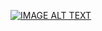 [![IMAGE ALT TEXT](http://img.youtube.com/vi/LUxf5GH-wGA/0.jpg)](https://www.youtube.com/watch?v=LUxf5GH-wGA "期中考檢討、鏈結串列與程式檔整合應用")
